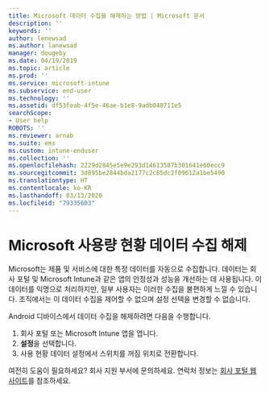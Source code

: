 ```yaml
---
title: Microsoft 데이터 수집을 해제하는 방법 | Microsoft 문서
description: ''
keywords: ''
author: lenewsad
ms.author: lanewsad
manager: dougeby
ms.date: 04/19/2019
ms.topic: article
ms.prod: ''
ms.service: microsoft-intune
ms.subservice: end-user
ms.technology: ''
ms.assetid: df53feab-4f5e-46ae-b1e8-9adb048711e5
searchScope:
- User help
ROBOTS: ''
ms.reviewer: arnab
ms.suite: ems
ms.custom: intune-enduser
ms.collection: ''
ms.openlocfilehash: 2229d2845e5e9e293d14613587b301641e60ecc9
ms.sourcegitcommit: 3d895be2844bda2177c2c85dc2f09612a1be5490
ms.translationtype: HT
ms.contentlocale: ko-KR
ms.lasthandoff: 03/13/2020
ms.locfileid: "79335603"
---
```

# <a name="turn-off-microsoft-usage-data-collection"></a>Microsoft 사용량 현황 데이터 수집 해제

Microsoft는 제품 및 서비스에 대한 특정 데이터를 자동으로 수집합니다. 데이터는 회사 포털 및 Microsoft Intune과 같은 앱의 안정성과 성능을 개선하는 데 사용됩니다. 이 데이터를 익명으로 처리하지만, 일부 사용자는 이러한 수집을 불편하게 느낄 수 있습니다. 조직에서는 이 데이터 수집을 제어할 수 없으며 설정 선택을 변경할 수 없습니다.   

Android 디바이스에서 데이터 수집을 해제하려면 다음을 수행합니다.  

1. 회사 포털 또는 Microsoft Intune 앱을 엽니다.
2. **설정**을 선택합니다.
3. 사용 현황 데이터 설정에서 스위치를 꺼짐 위치로 전환합니다. 

여전히 도움이 필요하세요? 회사 지원 부서에 문의하세요. 연락처 정보는 [회사 포털 웹 사이트](https://go.microsoft.com/fwlink/?linkid=2010980)를 참조하세요.
